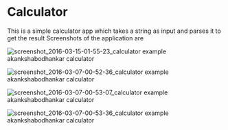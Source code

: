 # Calculator
This is a simple calculator app which takes a string as input and parses it to get the result
Screenshots of the application are

![screenshot_2016-03-15-01-55-23_calculator example akankshabodhankar calculator](https://cloud.githubusercontent.com/assets/14356938/13812365/c1151f04-eba1-11e5-8b86-f1c5ac79c449.png)

![screenshot_2016-03-07-00-52-36_calculator example akankshabodhankar calculator](https://cloud.githubusercontent.com/assets/14356938/13812364/c114eaa2-eba1-11e5-9c5c-aadd98a1b376.png)

![screenshot_2016-03-07-00-53-07_calculator example akankshabodhankar calculator](https://cloud.githubusercontent.com/assets/14356938/13812366/c11635ce-eba1-11e5-9705-50037d8a0129.png)

![screenshot_2016-03-07-00-53-36_calculator example akankshabodhankar calculator](https://cloud.githubusercontent.com/assets/14356938/13812367/c1171926-eba1-11e5-9a26-e56d7e0ae145.png)


